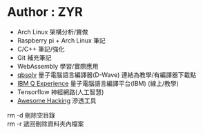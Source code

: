 # Author : ZYR
* Arch Linux 架構分析/實做
* Raspberry pi + Arch Linux 筆記
* C/C++ 筆記/強化
* Git 補充筆記
* WebAssembly 學習/實際應用
* [qbsolv](https://www.dwavesys.com/tutorials/background-reading-series/quantum-computing-primer) 量子電腦語言編譯器(D-Wave) 連結為教學/有編譯器下載點
* [IBM Q Experience](https://quantumexperience.ng.bluemix.net/qx/experience) 量子電腦語言編譯平台(IBM) (線上/教學)
* Tensorflow 神經網路(人工智慧)
* [Awesome Hacking](https://awesomehacking.org/) 滲透工具

rm -d 刪除空目錄  
rm -r 遞回刪除資料夾內檔案